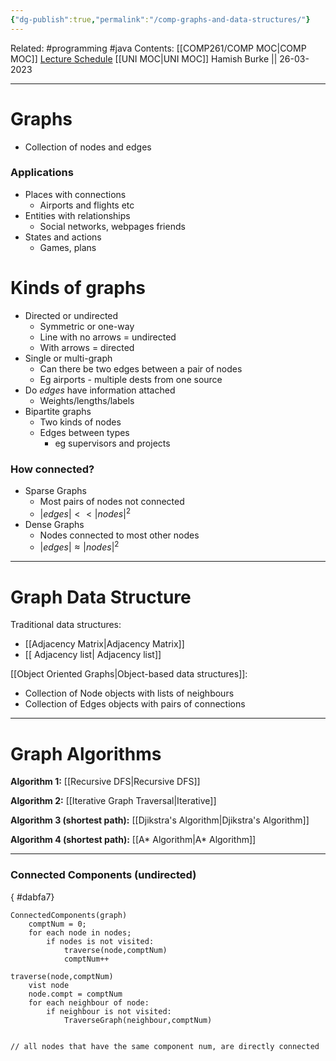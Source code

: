 ```yaml
---
{"dg-publish":true,"permalink":"/comp-graphs-and-data-structures/"}
---
```


Related: #programming #java 
Contents: [[COMP261/COMP MOC\|COMP MOC]]
[Lecture Schedule](https://ecs.wgtn.ac.nz/Courses/COMP261_2023T1/LectureSchedule)
[[UNI MOC\|UNI MOC]]
Hamish Burke || 26-03-2023
***
# Graphs
- Collection of nodes and edges

### Applications
- Places with connections
	- Airports and flights etc
- Entities with relationships
	- Social networks, webpages friends
- States and actions
	- Games, plans


# Kinds of graphs
- Directed or undirected
	- Symmetric or one-way
	- Line with no arrows = undirected
	- With arrows = directed
- Single or multi-graph
	- Can there be two edges between a pair of nodes
	- Eg airports - multiple dests from one source
- Do *edges* have information attached
	- Weights/lengths/labels
- Bipartite graphs
	- Two kinds of nodes
	- Edges between types
		- eg supervisors and projects



### How connected?
- Sparse Graphs
	- Most pairs of nodes not connected
	- $|edges|<<|nodes|^2$
- Dense Graphs
	- Nodes connected to most other nodes
	- $|edges| \approx |nodes|^2$


***

# Graph Data Structure

Traditional data structures:
- [[Adjacency Matrix\|Adjacency Matrix]]
- [[ Adjacency list\| Adjacency list]]

[[Object Oriented Graphs\|Object-based data structures]]:
- Collection of Node objects with lists of neighbours
- Collection of Edges objects with pairs of connections


***


# Graph Algorithms

**Algorithm 1:** [[Recursive DFS\|Recursive DFS]]

**Algorithm 2:** [[Iterative Graph Traversal\|Iterative]]

**Algorithm 3 (shortest path):** [[Djikstra's Algorithm\|Djikstra's Algorithm]]

**Algorithm 4 (shortest path):** [[A* Algorithm\|A* Algorithm]]


***

### Connected Components (undirected)
{ #dabfa7}


```
ConnectedComponents(graph)
	comptNum = 0;
	for each node in nodes;
		if nodes is not visited:
			traverse(node,comptNum)
			comptNum++

traverse(node,comptNum)
	vist node
	node.compt = comptNum
	for each neighbour of node:
		if neighbour is not visited:
			TraverseGraph(neighbour,comptNum)


// all nodes that have the same component num, are directly connected
```



